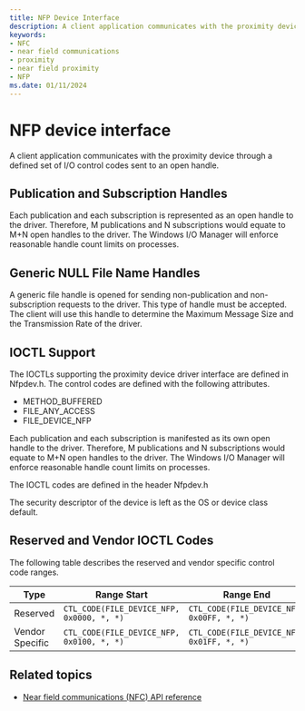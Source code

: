 ```yaml
---
title: NFP Device Interface
description: A client application communicates with the proximity device through a defined set of I/O control codes sent to an open handle.
keywords:
- NFC
- near field communications
- proximity
- near field proximity
- NFP
ms.date: 01/11/2024
---
```


# NFP device interface

A client application communicates with the proximity device through a defined set of I/O control codes sent to an open handle.

## Publication and Subscription Handles

Each publication and each subscription is represented as an open handle to the driver. Therefore, M publications and N subscriptions would equate to M+N open handles to the driver. The Windows I/O Manager will enforce reasonable handle count limits on processes.

## Generic NULL File Name Handles

A generic file handle is opened for sending non-publication and non-subscription requests to the driver. This type of handle must be accepted. The client will use this handle to determine the Maximum Message Size and the Transmission Rate of the driver.

## IOCTL Support

The IOCTLs supporting the proximity device driver interface are defined in Nfpdev.h. The control codes are defined with the following attributes.

- METHOD_BUFFERED
- FILE_ANY_ACCESS
- FILE_DEVICE_NFP

Each publication and each subscription is manifested as its own open handle to the driver. Therefore, M publications and N subscriptions would equate to M+N open handles to the driver. The Windows I/O Manager will enforce reasonable handle count limits on processes.

The IOCTL codes are defined in the header Nfpdev.h

The security descriptor of the device is left as the OS or device class default.

## Reserved and Vendor IOCTL Codes

The following table describes the reserved and vendor specific control code ranges.

| Type            | Range Start                               | Range End                                 |
|-----------------|-------------------------------------------|-------------------------------------------|
| Reserved        | `CTL_CODE(FILE_DEVICE_NFP, 0x0000, *, *)` | `CTL_CODE(FILE_DEVICE_NFP, 0x00FF, *, *)` |
| Vendor Specific | `CTL_CODE(FILE_DEVICE_NFP, 0x0100, *, *)` | `CTL_CODE(FILE_DEVICE_NFP, 0x01FF, *, *)` |

## Related topics

- [Near field communications (NFC) API reference](/windows-hardware/drivers/ddi/_nfpdrivers/)
